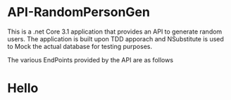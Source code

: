 # API-RandomPersonGen
This is a .net Core 3.1 application that provides an API to generate random users.
The application is built upon TDD apporach and NSubstitute is used to Mock the actual database for testing purposes.

The various EndPoints provided by the API are as follows
# Hello
